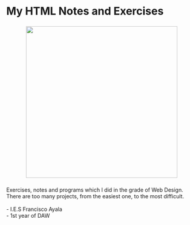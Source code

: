 <h1 align="left">My HTML Notes and Exercises</h1>

###

<div align="center">
  <img height="400" src="https://cms.rootstack.com/sites/default/files/inline-images/23-237381_java-html-language-logo-png-transparent-png.png"  />
</div>

###

<p align="left">Exercises, notes and programs which I did in the grade of Web Design. There are too many projects, from the easiest one, to the most difficult.<br><br>- I.E.S Francisco Ayala<br>- 1st year of DAW</p>

###
